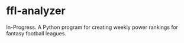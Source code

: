 # ffl-analyzer
In-Progress. A Python program for creating weekly power rankings for fantasy football leagues.

